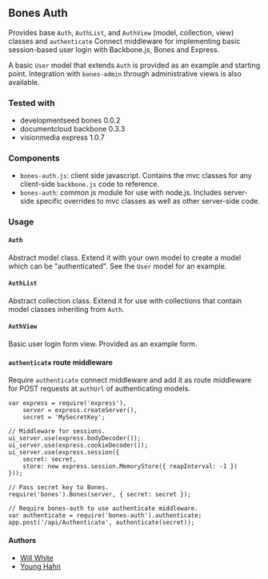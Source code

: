 Bones Auth
----------
Provides base `Auth`, `AuthList`, and `AuthView` (model, collection, view)
classes and `authenticate` Connect middleware for implementing basic
session-based user login with Backbone.js, Bones and Express.

A basic `User` model that extends `Auth` is provided as an example and
starting point. Integration with `bones-admin` through administrative views
is also available.

### Tested with

- developmentseed bones 0.0.2
- documentcloud backbone 0.3.3
- visionmedia express 1.0.7

### Components

- `bones-auth.js`: client side javascript. Contains the mvc classes for any
  client-side `backbone.js` code to reference.
- `bones-auth`: common js module for use with node.js. Includes server-side
  specific overrides to mvc classes as well as other server-side code.

### Usage

#### `Auth`

Abstract model class. Extend it with your own model to create a model which can
be "authenticated". See the `User` model for an example.

#### `AuthList`

Abstract collection class. Extend it for use with collections that contain
model classes inheriting from `Auth`.

#### `AuthView`

Basic user login form view. Provided as an example form.

#### `authenticate` route middleware

Require `authenticate` connect middleware and add it as route middleware for
POST requests at `authUrl` of authenticating models.

    var express = require('express'),
        server = express.createServer(),
        secret = 'MySecretKey';

    // Middleware for sessions.
    ui_server.use(express.bodyDecoder());
    ui_server.use(express.cookieDecoder());
    ui_server.use(express.session({
        secret: secret,
        store: new express.session.MemoryStore({ reapInterval: -1 })
    }));

    // Pass secret key to Bones.
    require('bones').Bones(server, { secret: secret });

    // Require bones-auth to use authenticate middleware.
    var authenticate = require('bones-auth').authenticate;
    app.post('/api/Authenticate', authenticate(secret));

#### Authors

- [Will White](http://github.com/willwhite)
- [Young Hahn](http://github.com/yhahn)

